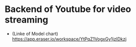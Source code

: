 # Backend of Youtube for video streaming

- (Linke of Model chart) https://app.eraser.io/workspace/YtPqZ1VogxGy1jzIDkzj